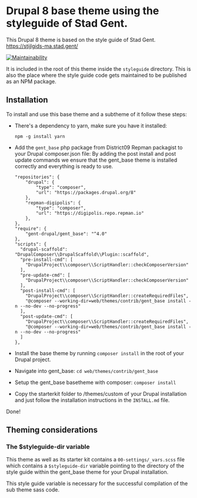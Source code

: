 # Drupal 8 base theme using the styleguide of Stad Gent.

This Drupal 8 theme is based on the style guide of Stad Gent.
https://stijlgids-ma.stad.gent/

[![Maintainability](https://api.codeclimate.com/v1/badges/090c45ffd08a2370cd0d/maintainability)](https://codeclimate.com/repos/5a5c70e7f5f0e502a80009f1/maintainability)

It is included in the root of this theme inside the `styleguide` directory.
This is also the place where the style guide code gets maintained to be 
published as an NPM package.

## Installation

To install and use this base theme and a subtheme of it follow these steps:
* There's a dependency to yarn, make sure you have it installed:
  ```
  npm -g install yarn
  ```
* Add the `gent_base` php package from District09 Repman packagist to your
  Drupal composer.json file: By adding the post install and post update commands
  we ensure that the gent_base theme is installed correctly and everything is
  ready to use.

  ```
  "repositories": {
      "drupal": {
          "type": "composer",
          "url": "https://packages.drupal.org/8"
      },
      "repman-digipolis": {
          "type": "composer",
          "url": "https://digipolis.repo.repman.io"
      },
  },
  "require": {
      "gent-drupal/gent_base": "^4.0"
  },
  "scripts": {
    "drupal-scaffold": "DrupalComposer\\DrupalScaffold\\Plugin::scaffold",
    "pre-install-cmd": [
      "DrupalProject\\composer\\ScriptHandler::checkComposerVersion"
    ],
    "pre-update-cmd": [
      "DrupalProject\\composer\\ScriptHandler::checkComposerVersion"
    ],
    "post-install-cmd": [
      "DrupalProject\\composer\\ScriptHandler::createRequiredFiles",
      "@composer --working-dir=web/themes/contrib/gent_base install -n --no-dev --no-progress"
    ],
    "post-update-cmd": [
      "DrupalProject\\composer\\ScriptHandler::createRequiredFiles",
      "@composer --working-dir=web/themes/contrib/gent_base install -n --no-dev --no-progress"
    ]
  },
  ```
* Install the base theme by running `composer install` in the root of your
  Drupal project.
* Navigate into gent_base:
  `cd web/themes/contrib/gent_base`
* Setup the gent_base basetheme with composer:
  `composer install`
* Copy the starterkit folder to /themes/custom of your Drupal installation and
  just follow the installation instructions in the `INSTALL.md` file.

Done!

## Theming considerations

### The $styleguide-dir variable

This theme as well as its starter kit contains a `00-settings/_vars.scss` file
which contains a `$styleguide-dir` variable pointing to the directory of the
style guide within the gent_base theme for your Drupal installation.

This style guide variable is necessary for the successful compilation of the
sub theme sass code.  

